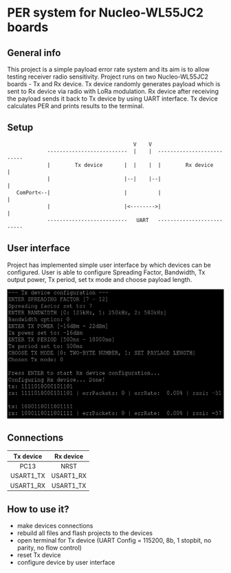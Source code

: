 # PER system for Nucleo-WL55JC2 boards

## General info
This project is a simple payload error rate system and its aim is to allow testing receiver radio sensitivity. Project runs on two Nucleo-WL55JC2 boards - Tx and Rx device. Tx device randomly generates payload which is sent to Rx device via radio with LoRa modulation. Rx device after receiving the payload sends it back to Tx device by using UART interface. Tx device calculates PER and prints results to the terminal. 

## Setup 

```
                                         V    V
             --------------------------  |    |  --------------------------
             |        Tx device       |  |    |  |        Rx device       |
             |                        |--|    |--|                        |
   ComPort<--|                        |          |                        |
             |                        |<-------->|                        |
             --------------------------   UART   -------------------------- 
```

## User interface
Project has implemented simple user interface by which devices can be configured. User is able to configure Spreading Factor, Bandwidth, Tx output power, Tx period, set tx mode and choose payload length.

<img src="/images/BER_System.png" width=600 height=300>

## Connections
| Tx device | Rx device |
| :-------: | :-------: |
|     PC13  | NRST      |
| USART1_TX | USART1_RX |
| USART1_RX | USART1_TX |

## How to use it?
- make devices connections
- rebuild all files and flash projects to the devices
- open terminal for Tx device (UART Config = 115200, 8b, 1 stopbit, no parity, no flow control)
- reset Tx device
- configure device by user interface
